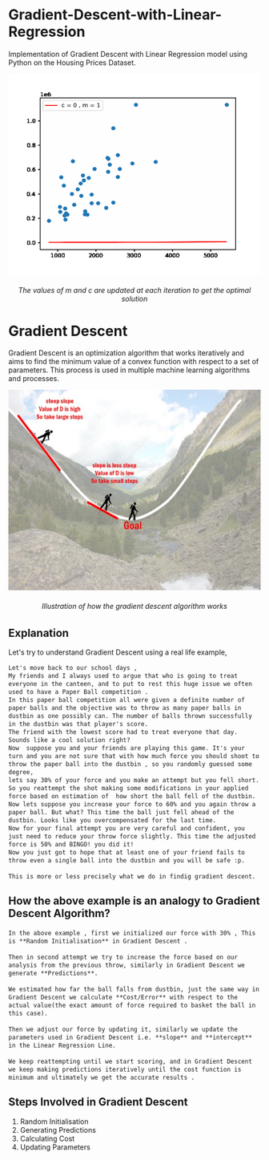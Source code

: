 # Gradient-Descent-with-Linear-Regression
Implementation of Gradient Descent  with Linear Regression model using Python on the Housing Prices Dataset.

<p align="center">
  <img width="600" height="400" src="https://raw.githubusercontent.com/code4shourya/Gradient-Descent-with-Linear-Regression/master/grad3.gif">
  <h6 align="center">The values of m and c are updated at each iteration to get the optimal solution</h6>
</p>


# Gradient Descent 

Gradient Descent is an optimization algorithm that works iteratively and aims to find the minimum value of a convex function with respect to a set of parameters.
This process is used in multiple machine learning algorithms and processes.
<p align="center">
  <img width="600" height="400" src="https://raw.githubusercontent.com/code4shourya/Gradient-Descent-with-Linear-Regression/master/working.jpeg">
  <h6 align="center">Illustration of how the gradient descent algorithm works</h6>
</p>

## Explanation

Let's try to understand Gradient Descent using a real life example,

```
Let's move back to our school days ,
My friends and I always used to argue that who is going to treat everyone in the canteen, and to put to rest this huge issue we often used to have a Paper Ball competition . 
In this paper ball competition all were given a definite number of paper balls and the objective was to throw as many paper balls in dustbin as one possibly can. The number of balls thrown successfully in the dustbin was that player's score.
The friend with the lowest score had to treat everyone that day.  Sounds like a cool solution right?
Now  suppose you and your friends are playing this game. It's your turn and you are not sure that with how much force you should shoot to throw the paper ball into the dustbin , so you randomly guessed some degree,
lets say 30% of your force and you make an attempt but you fell short. So you reattempt the shot making some modifications in your applied force based on estimation of  how short the ball fell of the dustbin.  
Now lets suppose you increase your force to 60% and you again throw a paper ball. But what? This time the ball just fell ahead of the dustbin. Looks like you overcompensated for the last time.
Now for your final attempt you are very careful and confident, you just need to reduce your throw force slightly. This time the adjusted force is 50% and BINGO! you did it! 
Now you just got to hope that at least one of your friend fails to throw even a single ball into the dustbin and you will be safe :p.

This is more or less precisely what we do in findig gradient descent. 
```

## How the above example is an analogy to Gradient Descent Algorithm?

```
In the above example , first we initialized our force with 30% , This is **Random Initialisation** in Gradient Descent .

Then in second attempt we try to increase the force based on our analysis from the previous throw, similarly in Gradient Descent we generate **Predictions**.

We estimated how far the ball falls from dustbin, just the same way in Gradient Descent we calculate **Cost/Error** with respect to the actual value(the exact amount of force required to basket the ball in this case). 

Then we adjust our force by updating it, similarly we update the parameters used in Gradient Descent i.e. **slope** and **intercept** in the Linear Regression Line. 

We keep reattempting until we start scoring, and in Gradient Descent we keep making predictions iteratively until the cost function is minimum and ultimately we get the accurate results .

```

## Steps Involved in Gradient Descent
1. Random Initialisation
2. Generating Predictions
3. Calculating Cost
4. Updating Parameters



